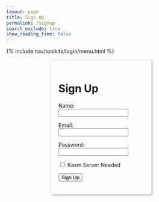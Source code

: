 ```yaml
---
layout: page 
title: Sign Up
permalink: /signup
search_exclude: true
show_reading_time: false 
---
```


{% include nav/toolkits/login/menu.html %}

<style>
.login-container {
    display: flex;
    justify-content: space-between;
    flex-wrap: wrap; /* allows the cards to wrap onto the next line if the screen is too small */
}


.signup-card {
    margin: auto;
    margin-top: 0; /* remove the top margin */
    width: 45%;
    border: 1px solid #ddd;
    border-radius: 5px;
    padding: 20px;
    box-shadow: 2px 2px 5px rgba(0, 0, 0, 0.3);
    margin-bottom: 20px;
    overflow-x: auto; /* Enable horizontal scrolling */
}

.signup-card h1 {
    margin-bottom: 20px;
}
</style>

<div id="login-container">
<div class="signup-card">
        <h1 id="signupTitle">Sign Up</h1>
        <form id="signupForm" onsubmit="signup(); return false;">
            <p>
                <label>
                    Name:
                    <input type="text" name="name" id="name" required>
                </label>
            </p>
            <p>
                <label>
                    Email:
                    <input type="text" name="signupUid" id="signupUid" required>
                </label>
            </p>
            <p>
                <label>
                    Password:
                    <input type="password" name="signupPassword" id="signupPassword" required>
                </label>
            </p>
            <p>
                <label>
                    <input type="checkbox" name="kasmNeeded" id="kasmNeeded">
                    Kasm Server Needed
                </label>
            </p>
            <p>
                <button type="submit">Sign Up</button>
            </p>
            <p id="signupMessage" style="color: green;"></p>
        </form>
    </div>
</div>

<!--
<script type="module">
    import { login, pythonURI, fetchOptions } from '{{site.baseurl}}/assets/js/api/config.js';

    // Function to handle signup
    window.signup = function() {
    const signupButton = document.querySelector(".signup-card button");

    // Disable the button and change its color
    signupButton.disabled = true;
    signupButton.style.backgroundColor = '#d3d3d3'; // Light gray to indicate disabled state

    const signupOptions = {
        URL: `${pythonURI}/api/user`,
        method: "POST",
        cache: "no-cache",
        body: {
            name: document.getElementById("name").value,
            uid: document.getElementById("signupUid").value,
            password: document.getElementById("signupPassword").value,
            kasm_server_needed: document.getElementById("kasmNeeded").value,
        }
    };

    fetch(signupOptions.URL, {
        method: signupOptions.method,
        headers: {
            "Content-Type": "application/json"
        },
        body: JSON.stringify(signupOptions.body)
    })
    .then(response => {
        if (!response.ok) {
            throw new Error(`Signup failed: ${response.status}`);
        }
        return response.json();
    })
    .then(data => {
        document.getElementById("signupMessage").textContent = "Signup successful!";
        // Optionally redirect to login page or handle as needed
        // window.location.href = '{{site.baseurl}}/profile';
    })
    .catch(error => {
        console.error("Signup Error:", error);
        document.getElementById("signupMessage").textContent = `Signup Error: ${error.message}`;
        // Re-enable the button if there is an error
        signupButton.disabled = false;
        signupButton.style.backgroundColor = ''; // Reset to default color
    });
}


    // Function to fetch and display Python data
    function pythonDatabase() {
        const URL = `${pythonURI}/api/id`;

        fetch(URL, fetchOptions)
            .then(response => {
                if (!response.ok) {
                    throw new Error(`Flask server response: ${response.status}`);
                }
                return response.json();
            })
            .then(data => {
                window.location.href = '{{site.baseurl}}/profile';
            })
            .catch(error => {
                console.error("Python Database Error:", error);
                const errorMsg = `Python Database Error: ${error.message}`;
            });
    }

    // Call relevant database functions on the page load
    window.onload = function() {
         pythonDatabase();
    };
</script>
-->


<script type="module">
  import { javaURI, pythonURI, fetchOptions } from '{{ site.baseurl }}/assets/js/api/config.js';


window.signup = function(){
    // clones and replaces method
    const signupOptions = {
        URL: `${javaURI}/api/person/create`,
        method: "POST",
        cache: "no-cache",
        headers: (new Headers({"Content-Type":"application/json"})),
        body: JSON.stringify({
                uid:   document.getElementById("signupUid").value,
                email: document.getElementById("signupUid").value + "@gmail.com",
                dob: "11-01-2024",
                name: document.getElementById("name").value,
                password: document.getElementById("signupPassword").value,
                kasmServerNeeded: document.getElementById("kasmNeeded").checked,
            
        }),
    };

    // fetch the API
    fetch(signupOptions.URL, signupOptions)
    // response is a RESTful "promise" on any successful fetch
    .then(response => {
        
      if (!response.ok){
        throw new Error("response error: " + response.status);
        return; //api failure
      }
      // valid response will have JSON data
      response.json().then(data => {
          console.log(data);
      })
    })
    // catch fetch errors (ie Nginx ACCESS to server blocked)
    .catch(err => {
      error(err + " " + signupOptions.URL);
    });
  
  }

  // Something went wrong with actions or responses
  function error(err) {
    // log as Error in console
    console.error(err);
    // append error to resultContainer
    const tr = document.createElement("tr");
    const td = document.createElement("td");
    td.innerHTML = err;
    tr.appendChild(td);
    document.getElementById("login-container").appendChild(tr);
  }

</script>